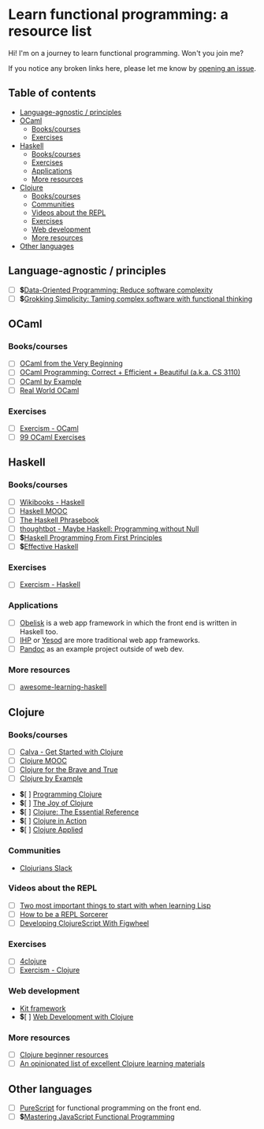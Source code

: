 <!-- omit in toc -->
# Learn functional programming: a resource list

Hi! I'm on a journey to learn functional programming. Won't you join me?

If you notice any broken links here, please let me know by [opening an issue](https://github.com/fpsvogel/learn-functional-programming/issues/new).

<!-- omit in toc -->
## Table of contents

- [Language-agnostic / principles](#language-agnostic--principles)
- [OCaml](#ocaml)
  - [Books/courses](#bookscourses)
  - [Exercises](#exercises)
- [Haskell](#haskell)
  - [Books/courses](#bookscourses-1)
  - [Exercises](#exercises-1)
  - [Applications](#applications)
  - [More resources](#more-resources)
- [Clojure](#clojure)
  - [Books/courses](#bookscourses-2)
  - [Communities](#communities)
  - [Videos about the REPL](#videos-about-the-repl)
  - [Exercises](#exercises-2)
  - [Web development](#web-development)
  - [More resources](#more-resources-1)
- [Other languages](#other-languages)

## Language-agnostic / principles

- [ ] 💲[Data-Oriented Programming: Reduce software complexity](https://www.manning.com/books/data-oriented-programming)
- [ ] 💲[Grokking Simplicity: Taming complex software with functional thinking](https://www.manning.com/books/grokking-simplicity)

## OCaml

### Books/courses

- [ ] [OCaml from the Very Beginning](https://ocaml-book.com/)
- [ ] [OCaml Programming: Correct + Efficient + Beautiful (a.k.a. CS 3110)](https://cs3110.github.io/textbook/cover.html)
- [ ] [OCaml by Example](https://o1-labs.github.io/ocamlbyexample/)
- [ ] [Real World OCaml](https://dev.realworldocaml.org/toc.html)

### Exercises

- [ ] [Exercism - OCaml](https://exercism.org/tracks/ocaml)
- [ ] [99 OCaml Exercises](https://ocaml.org/exercises)

## Haskell

### Books/courses

- [ ] [Wikibooks - Haskell](https://en.wikibooks.org/wiki/Haskell)
- [ ] [Haskell MOOC](https://haskell.mooc.fi/)
- [ ] [The Haskell Phrasebook](https://typeclasses.com/phrasebook)
- [ ] [thoughtbot - Maybe Haskell: Programming without Null](https://github.com/thoughtbot/maybe_haskell)
- [ ] 💲[Haskell Programming From First Principles](https://haskellbook.com/)
- [ ] 💲[Effective Haskell](https://pragprog.com/titles/rshaskell/effective-haskell/)

### Exercises

- [ ] [Exercism - Haskell](https://exercism.org/tracks/haskell)

### Applications

- [ ] [Obelisk](https://github.com/obsidiansystems/obelisk) is a web app framework in which the front end is written in Haskell too.
- [ ] [IHP](https://ihp.digitallyinduced.com/) or [Yesod](https://www.yesodweb.com/) are more traditional web app frameworks.
- [ ] [Pandoc](https://github.com/jgm/pandoc) as an example project outside of web dev.

### More resources

- [ ] [awesome-learning-haskell](https://github.com/tweag/awesome-learning-haskell)

## Clojure

### Books/courses

- [ ] [Calva - Get Started with Clojure](https://calva.io/get-started-with-clojure/)
- [ ] [Clojure MOOC](https://moocfi.github.io/courses/2014/clojure/)
- [ ] [Clojure for the Brave and True](https://www.braveclojure.com/clojure-for-the-brave-and-true)
- [ ] [Clojure by Example](https://github.com/inclojure-org/clojure-by-example/tree/master/src/clojure_by_example)
- 💲[ ] [Programming Clojure](https://pragprog.com/titles/shcloj3/programming-clojure-third-edition/)
- 💲[ ] [The Joy of Clojure](https://www.manning.com/books/the-joy-of-clojure-second-edition)
- 💲[ ] [Clojure: The Essential Reference](https://www.manning.com/books/clojure-the-essential-reference)
- 💲[ ] [Clojure in Action](https://www.manning.com/books/clojure-in-action-second-edition)
- 💲[ ] [Clojure Applied](https://pragprog.com/titles/vmclojeco/clojure-applied/)

### Communities

- [Clojurians Slack](http://clojurians.net)

### Videos about the REPL

- [ ] [Two most important things to start with when learning Lisp](https://www.youtube.com/watch?v=JB26uX225L4)
- [ ] [How to be a REPL Sorcerer](https://www.youtube.com/watch?v=lR2vbwuzrIM)
- [ ] [Developing ClojureScript With Figwheel](https://www.youtube.com/watch?v=j-kj2qwJa_E)

### Exercises

- [ ] [4clojure](https://4clojure.oxal.org/)
- [ ] [Exercism - Clojure](https://exercism.org/tracks/clojure)

### Web development

- [Kit framework](https://kit-clj.github.io/)
- 💲[ ] [Web Development with Clojure](https://pragprog.com/titles/dswdcloj3/web-development-with-clojure-third-edition/)

### More resources

- [ ] [Clojure beginner resources](https://gist.github.com/yogthos/be323be0361c589570a6da4ccc85f58f)
- [ ] [An opinionated list of excellent Clojure learning materials](https://gist.github.com/ssrihari/0bf159afb781eef7cc552a1a0b17786f)

## Other languages

- [ ] [PureScript](https://www.purescript.org/) for functional programming on the front end.
- [ ] 💲[Mastering JavaScript Functional Programming](https://www.packtpub.com/product/mastering-javascript-functional-programming-third-edition/9781804610138)
